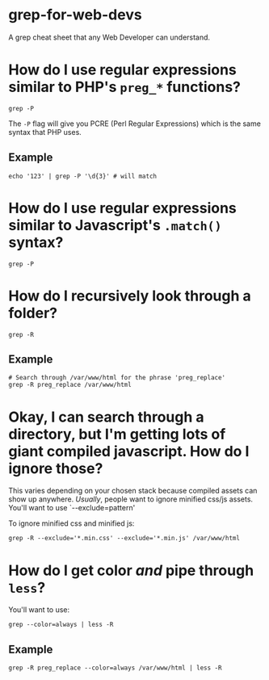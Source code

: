 # grep-for-web-devs
A grep cheat sheet that any Web Developer can understand.

# How do I use regular expressions similar to PHP's `preg_*` functions?
```
grep -P
```
The `-P` flag will give you PCRE (Perl Regular Expressions) which is the same syntax that PHP uses.

## Example
```
echo '123' | grep -P '\d{3}' # will match
```

# How do I use regular expressions similar to Javascript's `.match()` syntax? 
```
grep -P
```

# How do I recursively look through a folder?
```
grep -R
```
## Example
```
# Search through /var/www/html for the phrase 'preg_replace'
grep -R preg_replace /var/www/html
```

# Okay, I can search through a directory, but I'm getting lots of giant compiled javascript. How do I ignore those?
This varies depending on your chosen stack because compiled assets can show up anywhere.
*Usually*, people want to ignore minified css/js assets.
You'll want to use `--exclude=pattern'

To ignore minified css and minified js:
```
grep -R --exclude='*.min.css' --exclude='*.min.js' /var/www/html
```

# How do I get color *and* pipe through `less`?
You'll want to use:
```
grep --color=always | less -R
```

## Example
```
grep -R preg_replace --color=always /var/www/html | less -R
```
